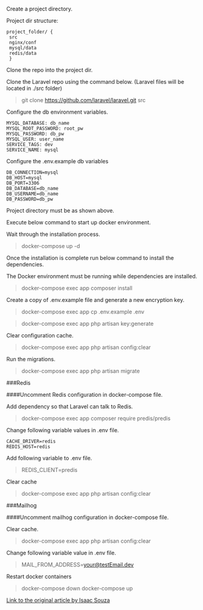 Create a project directory.

Project dir structure:

```text
project_folder/ {
 src
 nginx/conf
 mysql/data
 redis/data 
 }

```

Clone the repo into the project dir.

Clone the Laravel repo using the command below. (Laravel files will be located in ./src folder)  
>git clone https://github.com/laravel/laravel.git src

Configure the db environment variables.

```text
MYSQL_DATABASE: db_name
MYSQL_ROOT_PASSWORD: root_pw
MYSQL_PASSWORD: db_pw
MYSQL_USER: user_name
SERVICE_TAGS: dev
SERVICE_NAME: mysql
```

Configure the .env.example db variables

```text
DB_CONNECTION=mysql
DB_HOST=mysql
DB_PORT=3306
DB_DATABASE=db_name
DB_USERNAME=db_name
DB_PASSWORD=db_pw
```

Project directory must be as shown above.

Execute below command to start up docker environment.

Wait through the installation process.
>docker-compose up -d

Once the installation is complete run below command to install the dependencies.  

The Docker environment must be running while dependencies are installed.
>docker-compose exec app composer install

Create a copy of .env.example file and generate a new encryption key.
>docker-compose exec app cp .env.example .env

>docker-compose exec app php artisan key:generate

Clear configuration cache.

>docker-compose exec app php artisan config:clear

Run the migrations.

>docker-compose exec app php artisan migrate

###Redis

####Uncomment Redis configuration in docker-compose file.

Add dependency so that Laravel can talk to Redis.

>docker-compose exec app composer require predis/predis

Change following variable values in .env file.

```text
CACHE_DRIVER=redis
REDIS_HOST=redis
```

Add following variable to .env file.

>REDIS_CLIENT=predis

Clear cache

>docker-compose exec app php artisan config:clear

###Mailhog

####Uncomment mailhog configuration in docker-compose file.

Clear cache.

>docker-compose exec app php artisan config:clear

Change following variable value in .env file.

>MAIL_FROM_ADDRESS=your@testEmail.dev

Restart docker containers

>docker-compose down
> docker-compose up

[Link to the original article by Isaac Souza](https://www.linkedin.com/pulse/how-create-laravel-development-environment-using-docker-isaac-souza/)
